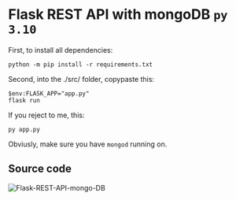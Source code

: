 # Flask REST API with mongoDB ```py 3.10```
First, to install all dependencies:
```
python -m pip install -r requirements.txt
```

Second, into the ./src/ folder, copypaste this:
```
$env:FLASK_APP="app.py"
flask run
```
If you reject to me, this:
```
py app.py
```

Obviusly, make sure you have ```mongod``` running on.

## Source code
<img src="https://i.ibb.co/cK5v7rJ/Flask-REST-API-mongo-DB.png" alt="Flask-REST-API-mongo-DB">
